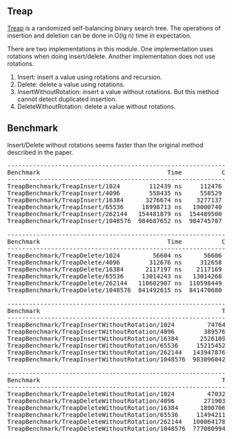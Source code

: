 ## Treap
[Treap](https://en.wikipedia.org/wiki/Treap) is a randomized self-balancing
binary search tree. The operations of insertion and deletion can be done in
O(lg n) time in expectation.

There are two implementations in this module. One implementation uses rotations
when doing insert/delete. Another implementation does not use rotations.
1. Insert: insert a value using rotations and recursion.
1. Delete: delete a value using rotations.
1. InsertWithoutRotation: insert a value without rotations. But this method
   cannot detect duplicated insertion.
1. DeleteWithoutRotation: delete a value without rotations.

## Benchmark
Insert/Delete without rotations seems faster than the original method described
in the paper.
<pre>
--------------------------------------------------------------------------
Benchmark                                   Time           CPU Iterations
--------------------------------------------------------------------------
TreapBenchmark/TreapInsert/1024        112439 ns     112476 ns       6168
TreapBenchmark/TreapInsert/4096        558435 ns     558529 ns       1245
TreapBenchmark/TreapInsert/16384      3276674 ns    3277137 ns        213
TreapBenchmark/TreapInsert/65536     18998713 ns   19000740 ns         36
TreapBenchmark/TreapInsert/262144   154481879 ns  154489500 ns          5
TreapBenchmark/TreapInsert/1048576  984687652 ns  984745707 ns          1

--------------------------------------------------------------------------
Benchmark                                   Time           CPU Iterations
--------------------------------------------------------------------------
TreapBenchmark/TreapDelete/1024         56604 ns      56606 ns      12344
TreapBenchmark/TreapDelete/4096        312676 ns     312658 ns       2249
TreapBenchmark/TreapDelete/16384      2117197 ns    2117169 ns        335
TreapBenchmark/TreapDelete/65536     13014243 ns   13014268 ns         54
TreapBenchmark/TreapDelete/262144   110602907 ns  110598449 ns          6
TreapBenchmark/TreapDelete/1048576  841492615 ns  841470680 ns          1

-----------------------------------------------------------------------------------------
Benchmark                                                  Time           CPU Iterations
-----------------------------------------------------------------------------------------
TreapBenchmark/TreapInsertWithoutRotation/1024         74764 ns      74785 ns       9127
TreapBenchmark/TreapInsertWithoutRotation/4096        389576 ns     389650 ns       1798
TreapBenchmark/TreapInsertWithoutRotation/16384      2526109 ns    2525958 ns        279
TreapBenchmark/TreapInsertWithoutRotation/65536     15215452 ns   15216766 ns         48
TreapBenchmark/TreapInsertWithoutRotation/262144   143947876 ns  143937747 ns          6
TreapBenchmark/TreapInsertWithoutRotation/1048576  983096042 ns  983157490 ns          1

-----------------------------------------------------------------------------------------
Benchmark                                                  Time           CPU Iterations
-----------------------------------------------------------------------------------------
TreapBenchmark/TreapDeleteWithoutRotation/1024         47032 ns      47027 ns      14857
TreapBenchmark/TreapDeleteWithoutRotation/4096        271903 ns     271899 ns       2642
TreapBenchmark/TreapDeleteWithoutRotation/16384      1890706 ns    1890680 ns        366
TreapBenchmark/TreapDeleteWithoutRotation/65536     11494211 ns   11495064 ns         62
TreapBenchmark/TreapDeleteWithoutRotation/262144   100064178 ns  100070166 ns          7
TreapBenchmark/TreapDeleteWithoutRotation/1048576  777080994 ns  777131576 ns          1
</pre>
